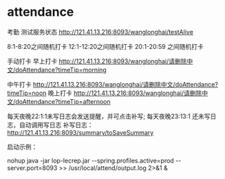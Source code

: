 # attendance
考勤
测试服务状态
http://121.41.13.216:8093/wanglonghai/testAlive

8:1-8:20之间随机打卡
12:1-12:20之间随机打卡
20:1-20:59 之间随机打卡

手动打卡
早上打卡
http://121.41.13.216:8093/wanglonghai/请删除中文/doAttendance?timeTip=morning

中午打卡
http://121.41.13.216:8093/wanglonghai/请删除中文/doAttendance?timeTip=noon
晚上打卡
http://121.41.13.216:8093/wanglonghai/请删除中文/doAttendance?timeTip=afternoon

每天夜晚22:1:1未写日志会发送提醒，并可点击补写;
每天夜晚23:13:1 还未写日志，自动调用写日志
补写日志：
http://121.41.13.216:8093/summary/toSaveSummary



启动示例：

nohup java -jar  lop-lecrep.jar --spring.profiles.active=prod --server.port=8093 >> /usr/local/attend/output.log 2>&1 &
